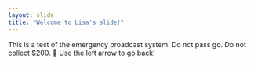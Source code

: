 ```yaml
---
layout: slide
title: "Welcome to Lisa's slide!"
---
```

This is a test of the emergency broadcast system.  Do not pass go.  Do not collect $200.  :tada:
Use the left arrow to go back!
